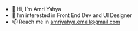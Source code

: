- 👋 Hi, I’m Amri Yahya
- 👀 I’m interested in Front End Dev and UI Designer
- 📫 Reach me in amriyahya.email@gmail.com

<!---
yahyaroot/yahyaroot is a ✨ special ✨ repository because its `README.md` (this file) appears on your GitHub profile.
You can click the Preview link to take a look at your changes.
--->
